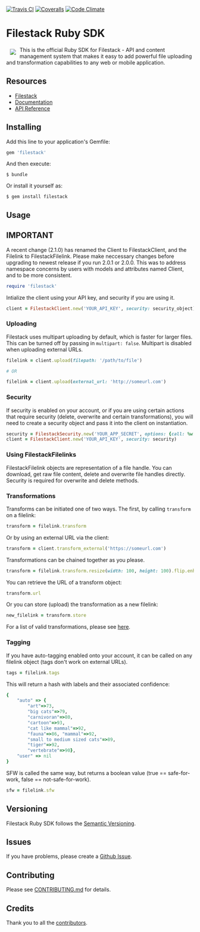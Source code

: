 [![Travis CI][travis_ci_badge]][travis_ci]
[![Coveralls][coveralls_badge]][coveralls]
[![Code Climate][code_climate_badge]][code_climate]

# Filestack Ruby SDK
<a href="https://www.filestack.com"><img src="https://filestack.com/themes/filestack/assets/images/press-articles/color.svg" align="left" hspace="10" vspace="6"></a>
This is the official Ruby SDK for Filestack - API and content management system that makes it easy to add powerful file uploading and transformation capabilities to any web or mobile application.

## Resources

* [Filestack](https://www.filestack.com)
* [Documentation](https://www.filestack.com/docs/sdks?ruby)
* [API Reference](https://filestack.github.io/filestack-ruby)

## Installing

Add this line to your application's Gemfile:

```ruby
gem 'filestack'
```

And then execute:

    $ bundle

Or install it yourself as:

    $ gem install filestack

## Usage

## IMPORTANT

A recent change (2.1.0) has renamed the Client to FilestackClient, and the Filelink to FilestackFilelink. Please make neccessary changes before upgrading to newest release if you run 2.0.1 or 2.0.0. This was to address namespace concerns by users with models and attributes named Client, and to be more consistent. 

```ruby
require 'filestack'
```
Intialize the client using your API key, and security if you are using it. 
```ruby
client = FilestackClient.new('YOUR_API_KEY', security: security_object)
```
### Uploading
Filestack uses multipart uploading by default, which is faster for larger files. This can be turned off by passing in ```multipart: false```. Multipart is disabled when uploading external URLs. 
```ruby
filelink = client.upload(filepath: '/path/to/file')

# OR

filelink = client.upload(external_url: 'http://someurl.com')
```

### Security
If security is enabled on your account, or if you are using certain actions that require security (delete, overwrite and certain transformations), you will need to create a security object and pass it into the client on instantiation. 

```ruby
security = FilestackSecurity.new('YOUR_APP_SECRET', options: {call: %w[read store pick]})
client = FilestackClient.new('YOUR_API_KEY', security: security)
```

### Using FilestackFilelinks
FilestackFilelink objects are representation of a file handle. You can download, get raw file content, delete and overwrite file handles directly. Security is required for overwrite and delete methods. 

### Transformations 
Transforms can be initiated one of two ways. The first, by calling ```transform``` on a filelink:

```ruby
transform = filelink.transform
```

Or by using an external URL via the client:

```ruby
transform = client.transform_external('https://someurl.com')
```

Transformations can be chained together as you please.

```ruby
transform = filelink.transform.resize(width: 100, height: 100).flip.enhance
```

You can retrieve the URL of a transform object:

```ruby
transform.url
```

Or you can store (upload) the transformation as a new filelink:

```ruby
new_filelink = transform.store
```

For a list of valid transformations, please see [here](https://www.filestack.com/docs/image-transformations).

### Tagging

If you have auto-tagging enabled onto your account, it can be called on any filelink object (tags don't work on external URLs).

```ruby
tags = filelink.tags
```

This will return a hash with labels and their associated confidence:

```ruby 
{
    "auto" => {
        "art"=>73,
        "big cats"=>79,
        "carnivoran"=>80,
        "cartoon"=>93,
        "cat like mammal"=>92,
        "fauna"=>86, "mammal"=>92, 
        "small to medium sized cats"=>89, 
        "tiger"=>92,
        "vertebrate"=>90},
    "user" => nil
}
```

SFW is called the same way, but returns a boolean value (true == safe-for-work, false == not-safe-for-work). 

```ruby
sfw = filelink.sfw
``` 

## Versioning

Filestack Ruby SDK follows the [Semantic Versioning](http://semver.org/).

## Issues

If you have problems, please create a [Github Issue](https://github.com/filestack/filestack-ruby/issues).

## Contributing

Please see [CONTRIBUTING.md](https://github.com/filestack/filestack-ruby/CONTRIBUTING.md) for details.

## Credits

Thank you to all the [contributors](https://github.com/filestack/filestack-ruby/graphs/contributors).

[travis_ci]: http://travis-ci.org/filestack/filestack-ruby

[travis_ci_badge]: https://travis-ci.org/filestack/filestack-ruby.svg?branch=master		
[code_climate]: https://codeclimate.com/github/filestack/filestack-ruby		
[code_climate_badge]: https://codeclimate.com/github/filestack/filestack-ruby.png		
[coveralls]: https://coveralls.io/github/filestack/filestack-ruby?branch=master		
[coveralls_badge]: https://coveralls.io/repos/github/filestack/filestack-ruby/badge.svg?branch=master
